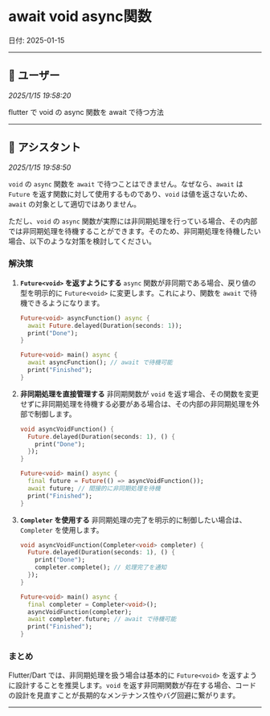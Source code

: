 # await void async関数

日付: 2025-01-15

---

## 👤 ユーザー
*2025/1/15 19:58:20*

flutter で void の async 関数を await で待つ方法

---

## 🤖 アシスタント
*2025/1/15 19:58:50*

`void` の `async` 関数を `await` で待つことはできません。なぜなら、`await` は `Future` を返す関数に対して使用するものであり、`void` は値を返さないため、`await` の対象として適切ではありません。

ただし、`void` の `async` 関数が実際には非同期処理を行っている場合、その内部では非同期処理を待機することができます。そのため、非同期処理を待機したい場合、以下のような対策を検討してください。

### 解決策

1. **`Future<void>` を返すようにする**
   `async` 関数が非同期である場合、戻り値の型を明示的に `Future<void>` に変更します。これにより、関数を `await` で待機できるようになります。

   ```dart
   Future<void> asyncFunction() async {
     await Future.delayed(Duration(seconds: 1));
     print("Done");
   }

   Future<void> main() async {
     await asyncFunction(); // await で待機可能
     print("Finished");
   }
   ```

2. **非同期処理を直接管理する**
   非同期関数が `void` を返す場合、その関数を変更せずに非同期処理を待機する必要がある場合は、その内部の非同期処理を外部で制御します。

   ```dart
   void asyncVoidFunction() {
     Future.delayed(Duration(seconds: 1), () {
       print("Done");
     });
   }

   Future<void> main() async {
     final future = Future(() => asyncVoidFunction());
     await future; // 間接的に非同期処理を待機
     print("Finished");
   }
   ```

3. **`Completer` を使用する**
   非同期処理の完了を明示的に制御したい場合は、`Completer` を使用します。

   ```dart
   void asyncVoidFunction(Completer<void> completer) {
     Future.delayed(Duration(seconds: 1), () {
       print("Done");
       completer.complete(); // 処理完了を通知
     });
   }

   Future<void> main() async {
     final completer = Completer<void>();
     asyncVoidFunction(completer);
     await completer.future; // await で待機可能
     print("Finished");
   }
   ```

### まとめ

Flutter/Dart では、非同期処理を扱う場合は基本的に `Future<void>` を返すように設計することを推奨します。`void` を返す非同期関数が存在する場合、コードの設計を見直すことが長期的なメンテナンス性やバグ回避に繋がります。

---
